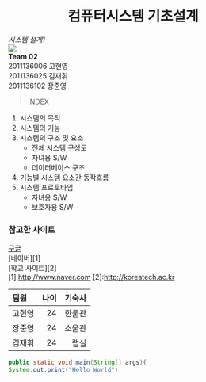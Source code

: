﻿
# <div style="text-align:center"> 컴퓨터시스템 기초설계
 *시스템 설계1* <br/>
![](http://cfile24.uf.tistory.com/image/235E2A3F526F6391068FD1)<br/>
**Team 02**<br/>
2011136006 고현영<br/>
2011136025 김재휘<br/>
2011136102 장준영<br/>
</div>

> INDEX
1. 시스템의 목적<br/>
2. 시스템의 기능<br/>
3. 시스템의 구조 및 요소<br/>
    - 전체 시스템 구성도<br/>
    - 자녀용 S/W<br/>
    - 데이터베이스 구조<br/>
4. 기능별 시스템 요소간 동작흐름<br/>
5. 시스템 프로토타입<br/>
    - 자녀용 S/W<br/>
    - 보호자용 S/W<br/>
    
### 참고한 사이트

[구글](http://www.google.co.kr)<br/>
[네이버][1]<br/>
[학교 사이트][2]<br/>
[1]:http://www.naver.com
[2]:http://koreatech.ac.kr

|팀원|나이|기숙사|
|:--|----:|----:|
|고현영|24|한울관|
|장준영|24|소울관|
|김재휘|24|랩실|
```java
public static void main(String[] args){
System.out.print("Hello World");
```


```python

```

